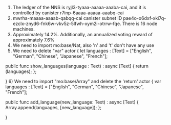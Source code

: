 

1) The ledger of the NNS is ryjl3-tyaaa-aaaaa-aaaba-cai, and it is controlled by canister r7inp-6aaaa-aaaaa-aaabq-cai
2) mwrha-maaaa-aaaab-qabqq-cai canister subnet ID pae4o-o6dxf-xki7q-ezclx-znyd6-fnk6w-vkv5z-5lfwh-xym2i-otrrw-fqe. There is 16 node machines.
3) Approximately 14.2%. Additionally, an annualized voting reward of approximately 7.6%
4) We need to import mo:base/Nat, also 'n' and 't' don't have any use
5) We need to delete "var"
actor {
  let languages : [Text] = ["English", "German", "Chinese", "Japanese", "French"];

  public func show_languages(language : Text) : async [Text] {
    return (languages);
  };
  
}
6) We need to import "mo:base/Array" and delete the 'return'
actor {
  var languages : [Text] = ["English", "German", "Chinese", "Japanese", "French"];

  public func add_language(new_language: Text) : async [Text] {
    Array.append<Text>(languages, [new_language]);
  };
 
}
